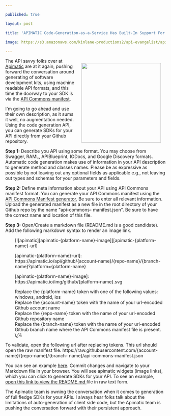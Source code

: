 ---
published: true
layout: post
title: 'APIMATIC Code-Generation-as-a-Service Has Built-In Support For API Commons Manifest'
image: https://s3.amazonaws.com/kinlane-productions2/api-evangelist/apimatic/apimatic-logo.png
---

<p><a href="https://apimatic.io/"><img style="padding: 15px;" src="https://s3.amazonaws.com/kinlane-productions2/api-evangelist/apimatic/apimatic-logo.png" alt="" width="250" align="right" /></a>
<p>The API savvy folks over at <a href="https://apimatic.io/">Apimatic</a> are at it again, pushing forward the conversation around generating of software development kits, using machine readable API formats, and this time the doorway to your SDK is via the <a href="http://apicommons.org/format.html">API Commons manifest</a>.
<p>I'm going to go ahead and use their own description, as it sums it well, no augmentation needed. Using the code generation API, you can generate SDKs for your API directly from your Github repository.&nbsp;
<p><strong>Step 1:</strong> Describe you API using some format. You may choose from Swagger, RAML, APIBlueprint, IODocs, and Google Discovery formats. Automatic code generation makes use of information in your API description to generate method and classes names. Please be as expressive as possible by not leaving out any optional fields as applicable e.g., not leaving out types and schemas for your parameters and fields.
<p><strong>Step 2: </strong>Define meta information about your API using API Commons manifest format. You can generate your API Commons manifest using the <a href="http://apicommons.org/manifest-generator.html">API Commons Manifest generator.</a> Be sure to enter all relevant information. Upload the generated manifest as a new file in the root directory of your Github repo by the name "api-commons- manifest.json". Be sure to have the correct name and location of this file.
<p><strong>Step 3:</strong> Open/Create a markdown file (README.md is a good candidate). Add the following markdown syntax to render an image link.
<p style="padding-left: 30px;">[![apimatic][apimatic-{platform-name}-image]][apimatic-{platform- name}-url]
<p style="padding-left: 30px;">[apimatic-{platform-name}-url]: https://apimatic.io/api/github/{account-name}/{repo-name}/{branch- name}?platform={platform-name}
<p style="padding-left: 30px;">[apimatic-{platform-name}-image]: https://apimatic.io/img/github/{platform-name}.svg
<p style="padding-left: 30px;">Replace the {platform-name} token with one of the following values: windows, android, ios<br />Replace the {account-name} token with the name of your url-encoded Github account name <br />Replace the {repo-name} token with the name of your url-encoded Github repository name <br />Replace the {branch-name} token with the name of your url-encoded Github branch name where the API Commons manifest file is present. ï¿¼
<p>To validate, open the following url after replacing tokens. This url should open the raw manifest file. https://raw.githubusercontent.com/{account-name}/{repo-name}/{branch- name}/api-commons-manifest.json
<p>You can see an example <a href="https://github.com/apimatic/videos">here</a>. Commit changes and navigate to your Markdown file in your browser. You will see apimatic widgets (image links), which you can click to generate SDKs for your API. To see an example, <a href="https://raw.githubusercontent.com/apimatic/videos/gh- pages/README.md">open this link to view the README.md </a>file in raw text form.
<p>The Apimatic team is owning the conversation when it comes to generation of full fledge SDKs for your APIs. I always hear folks talk about the limitations of auto-generation of client side code, but the Apimatic team is pushing the conversation forward with their persistent approach.

